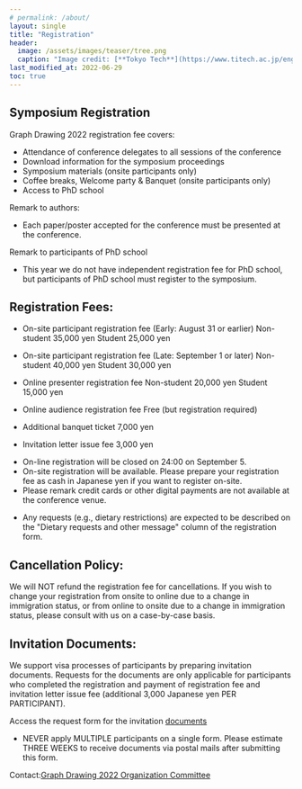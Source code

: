 ```yaml
---
# permalink: /about/
layout: single
title: "Registration"
header:
  image: /assets/images/teaser/tree.png
  caption: "Image credit: [**Tokyo Tech**](https://www.titech.ac.jp/english)"
last_modified_at: 2022-06-29
toc: true
---
```


## Symposium Registration

Graph Drawing 2022 registration fee covers:
- Attendance of conference delegates to all sessions of the conference
- Download information for the symposium proceedings
- Symposium materials (onsite participants only)
- Coffee breaks, Welcome party & Banquet (onsite participants only)
- Access to PhD school

Remark to authors:
- Each paper/poster accepted for the conference must be presented at the conference.

Remark to participants of PhD school
- This year we do not have independent registration fee for PhD school, but participants of PhD school must register to the symposium.


## Registration Fees:

* On-site participant registration fee (Early: August 31 or earlier)
Non-student 35,000 yen
Student 25,000 yen

* On-site participant registration fee (Late: September 1 or later)
Non-student 40,000 yen
Student 30,000 yen

* Online presenter registration fee
Non-student 20,000 yen
Student 15,000 yen

* Online audience registration fee
Free (but registration required)

* Additional banquet ticket	7,000 yen
* Invitation letter issue fee 3,000 yen

- On-line registration will be closed on 24:00 on September 5.
- On-site registration will be available. Please prepare your registration fee as cash in Japanese yen if you want to register on-site.
- Please remark credit cards or other digital payments are not available at the conference venue.

* Any requests (e.g., dietary restrictions) are expected to be described on the "Dietary requests and other message" column of the registration form.

## Cancellation Policy:

We will NOT refund the registration fee for cancellations.
If you wish to change your registration from onsite to online due to a change in immigration status, or from online to onsite due to a change in immigration status, please consult with us on a case-by-case basis.

## Invitation Documents:

We support visa processes of participants by preparing invitation documents. Requests for the documents are only applicable for participants who completed the registration and payment of registration fee and invitation letter issue fee (additional 3,000 Japanese yen PER PARTICIPANT).

Access the request form for the invitation [documents](https://docs.google.com/forms/d/e/1FAIpQLSfHAVug6Akqp8m10xFRG69RW16vfKmLQkhSHwwU38LJSbTFKQ/viewform)

* NEVER apply MULTIPLE participants on a single form. Please estimate THREE WEEKS to receive documents via postal mails after submitting this form.

Contact:[Graph Drawing 2022 Organization Committee](gd22-organizer@graphdrawing.org)
